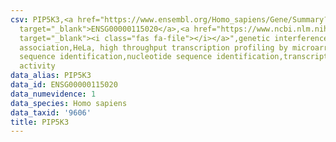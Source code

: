 ```yaml
---
csv: PIP5K3,<a href="https://www.ensembl.org/Homo_sapiens/Gene/Summary?db=core;g=ENSG00000115020"
  target="_blank">ENSG00000115020</a>,<a href="https://www.ncbi.nlm.nih.gov/pubmed/17216044"
  target="_blank"><i class="fas fa-file"></i></a>",genetic interference,functional
  association,HeLa, high throughput transcription profiling by microarray,nucleotide
  sequence identification,nucleotide sequence identification,transcriptional regulation,down-regulates
  activity
data_alias: PIP5K3
data_id: ENSG00000115020
data_numevidence: 1
data_species: Homo sapiens
data_taxid: '9606'
title: PIP5K3
---
```

